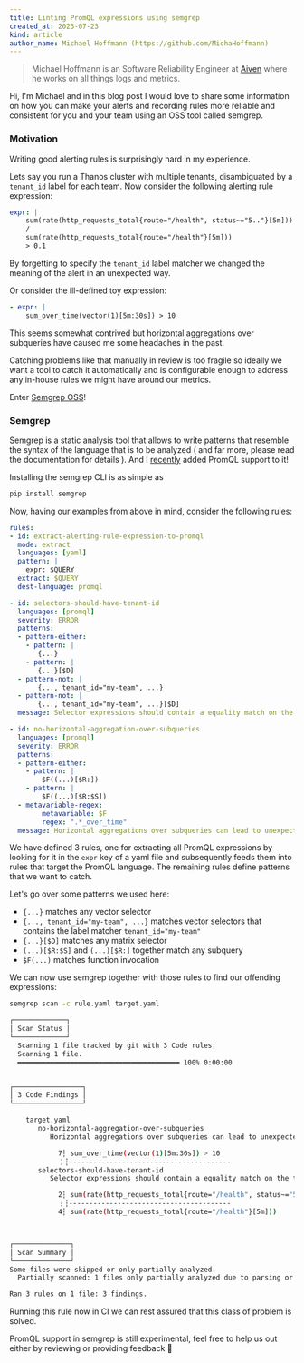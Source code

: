 ```yaml
---
title: Linting PromQL expressions using semgrep
created_at: 2023-07-23
kind: article
author_name: Michael Hoffmann (https://github.com/MichaHoffmann)
---
```


> Michael Hoffmann is an Software Reliability Engineer at [Aiven](https://aiven.io) where he works on all things logs and metrics.

Hi, I'm Michael and in this blog post I would love to share some information on how you can make your alerts and recording rules more reliable and consistent for you and your team using an OSS tool called semgrep.

### Motivation

Writing good alerting rules is surprisingly hard in my experience.

Lets say you run a Thanos cluster with multiple tenants, disambiguated by a `tenant_id` label for each team. Now consider the following alerting rule expression:

```yaml
expr: |
    sum(rate(http_requests_total{route="/health", status~="5.."}[5m])) 
    /
    sum(rate(http_requests_total{route="/health"}[5m])) 
    > 0.1
```

By forgetting to specify the `tenant_id` label matcher we changed the meaning of the alert in an unexpected way.

Or consider the ill-defined toy expression:

```yaml
- expr: |
    sum_over_time(vector(1)[5m:30s]) > 10
```

This seems somewhat contrived but horizontal aggregations over subqueries have caused me some headaches in the past.

Catching problems like that manually in review is too fragile so ideally we want a tool to catch it automatically and is configurable enough to address any in-house rules we might have around our metrics.

Enter [Semgrep OSS](https://github.com/returntocorp/semgrep)!

### Semgrep

Semgrep is a static analysis tool that allows to write patterns that resemble the syntax of the language that is to be analyzed ( and far more, please read the documentation for details ). And I [recently](https://github.com/returntocorp/semgrep/pull/8281) added PromQL support to it!

Installing the semgrep CLI is as simple as

```bash
pip install semgrep
```

Now, having our examples from above in mind, consider the following rules:

```yaml
rules:
- id: extract-alerting-rule-expression-to-promql
  mode: extract
  languages: [yaml]
  pattern: |
    expr: $QUERY
  extract: $QUERY
  dest-language: promql

- id: selectors-should-have-tenant-id
  languages: [promql]
  severity: ERROR
  patterns:
  - pattern-either:
    - pattern: |
       {...}
    - pattern: |
       {...}[$D]
  - pattern-not: |
       {..., tenant_id="my-team", ...}
  - pattern-not: |
       {..., tenant_id="my-team", ...}[$D]
  message: Selector expressions should contain a equality match on the tenant_id label.

- id: no-horizontal-aggregation-over-subqueries
  languages: [promql]
  severity: ERROR
  patterns:
  - pattern-either:
    - pattern: |
        $F((...)[$R:])
    - pattern: |
        $F((...)[$R:$S])
  - metavariable-regex:
        metavariable: $F
        regex: ".*_over_time"
  message: Horizontal aggregations over subqueries can lead to unexpected results.
```

We have defined 3 rules, one for extracting all PromQL expressions by looking for it in the `expr` key of a yaml file and subsequently feeds them into rules that target the PromQL language. The remaining rules define patterns that we want to catch. 

Let's go over some patterns we used here:
  * `{...}` matches any vector selector
  * `{..., tenant_id="my-team", ...}` matches vector selectors that contains the label matcher `tenant_id="my-team"`
  * `{...}[$D]` matches any matrix selector
  * `(...)[$R:$S]` and `(...)[$R:]` together match any subquery
  * `$F(...)` matches function invocation

We can now use semgrep together with those rules to find our offending expressions:

```bash
semgrep scan -c rule.yaml target.yaml

┌─────────────┐
│ Scan Status │
└─────────────┘
  Scanning 1 file tracked by git with 3 Code rules:
  Scanning 1 file.
  ━━━━━━━━━━━━━━━━━━━━━━━━━━━━━━━━━━━━━━━━ 100% 0:00:00


┌─────────────────┐
│ 3 Code Findings │
└─────────────────┘

    target.yaml
       no-horizontal-aggregation-over-subqueries
          Horizontal aggregations over subqueries can lead to unexpected results.

            7┆ sum_over_time(vector(1)[5m:30s]) > 10
            ⋮┆----------------------------------------
       selectors-should-have-tenant-id
          Selector expressions should contain a equality match on the tenant_id label.

            2┆ sum(rate(http_requests_total{route="/health", status~="5.."}[5m]))
            ⋮┆----------------------------------------
            4┆ sum(rate(http_requests_total{route="/health"}[5m]))



┌──────────────┐
│ Scan Summary │
└──────────────┘
Some files were skipped or only partially analyzed.
  Partially scanned: 1 files only partially analyzed due to parsing or internal Semgrep errors

Ran 3 rules on 1 file: 3 findings.
```

Running this rule now in CI we can rest assured that this class of problem is solved.

PromQL support in semgrep is still experimental, feel free to help us out either by reviewing or providing feedback :hugs: 
